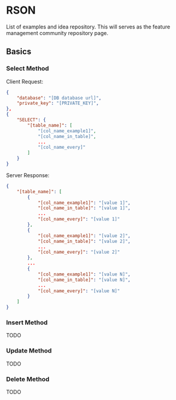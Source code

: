 # RSON
List of examples and idea repository. This will serves as the feature management community repository page.

## Basics
### Select Method
Client Request:
```JSON
{
    "database": "[DB database url]",
    "private_key": "[PRIVATE_KEY]",
},
{
    "SELECT": {
        "[table_name]": [
            "[col_name_example1]",
            "[col_name_in_table]",
            ...
            "[col_name_every]"
        ]
    }
}

```
Server Response:
```JSON
{
    "[table_name]": [
        {
            "[col_name_example1]": "[value 1]",
            "[col_name_in_table]": "[value 1]",
            ...
            "[col_name_every]": "[value 1]"
        },
        {
            "[col_name_example1]": "[value 2]",
            "[col_name_in_table]": "[value 2]",
            ...
            "[col_name_every]": "[value 2]"
        },
        ...
        {
            "[col_name_example1]": "[value N]",
            "[col_name_in_table]": "[value N]",
            ...
            "[col_name_every]": "[value N]"
        }
    ]
}
```

### Insert Method
TODO
### Update Method
TODO
### Delete Method
TODO